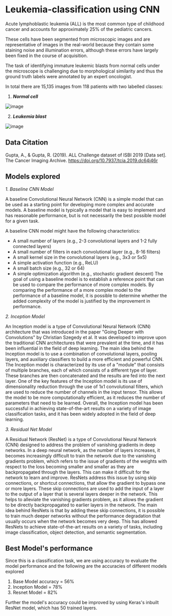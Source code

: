 # Leukemia-classification using CNN 

Acute lymphoblastic leukemia (ALL) is the most common type of childhood cancer and accounts for approximately 25% of the pediatric cancers.

These cells have been segmented from microscopic images and are representative of images in the real-world because they contain some staining noise and illumination errors, although these errors have largely been fixed in the course of acquisition.

The task of identifying immature leukemic blasts from normal cells under the microscope is challenging due to morphological similarity and thus the ground truth labels were annotated by an expert oncologist.

In total there are 15,135 images from 118 patients with two labelled classes:

1. ***Normal cell***

![image](https://user-images.githubusercontent.com/121529081/210246623-9cc0e959-b598-434f-9688-411a339d671b.png)

2. ***Leukemia blast***

![image](https://user-images.githubusercontent.com/121529081/210246335-7eb59369-4e98-4579-9ff3-523f78f2a23a.png)


## Data Citation
Gupta, A., & Gupta, R. (2019). ALL Challenge dataset of ISBI 2019 [Data set]. The Cancer Imaging Archive. https://doi.org/10.7937/tcia.2019.dc64i46r

## Models explored 
*1. Baseline CNN Model*

A baseline Convolutional Neural Network (CNN) is a simple model that can be used as a starting point for developing more complex and accurate models. A baseline model is typically a model that is easy to implement and has reasonable performance, but is not necessarily the best possible model for a given task.

A baseline CNN model might have the following characteristics:
- A small number of layers (e.g., 2-3 convolutional layers and 1-2 fully connected layers)
- A small number of filters in each convolutional layer (e.g., 8-16 filters)
- A small kernel size in the convolutional layers (e.g., 3x3 or 5x5)
- A simple activation function (e.g., ReLU)
- A small batch size (e.g., 32 or 64)
- A simple optimization algorithm (e.g., stochastic gradient descent)
The goal of using a baseline model is to establish a reference point that can be used to compare the performance of more complex models. By comparing the performance of a more complex model to the performance of a baseline model, it is possible to determine whether the added complexity of the model is justified by the improvement in performance.




*2. Inception Model*

An Inception model is a type of Convolutional Neural Network (CNN) architecture that was introduced in the paper "Going Deeper with Convolutions" by Christian Szegedy et al. It was developed to improve upon the traditional CNN architectures that were prevalent at the time, and it has been influential in the field of deep learning.
The main idea behind the Inception model is to use a combination of convolutional layers, pooling layers, and auxiliary classifiers to build a more efficient and powerful CNN. The Inception model is characterized by its use of a "module" that consists of multiple branches, each of which consists of a different type of layer. These branches are then concatenated and the results are fed into the next layer.
One of the key features of the Inception model is its use of dimensionality reduction through the use of 1x1 convolutional filters, which are used to reduce the number of channels in the input tensor. This allows the model to be more computationally efficient, as it reduces the number of parameters that need to be learned.
Overall, the Inception model has been successful in achieving state-of-the-art results on a variety of image classification tasks, and it has been widely adopted in the field of deep learning.

*3. Residual Net Model*

A Residual Network (ResNet) is a type of Convolutional Neural Network (CNN) designed to address the problem of vanishing gradients in deep networks. In a deep neural network, as the number of layers increases, it becomes increasingly difficult to train the network due to the vanishing gradients problem, which refers to the issue of gradients of the weights with respect to the loss becoming smaller and smaller as they are backpropagated through the layers. This can make it difficult for the network to learn and improve.
ResNets address this issue by using skip connections, or shortcut connections, that allow the gradient to bypass one or more layers. These skip connections are used to add the input of a layer to the output of a layer that is several layers deeper in the network. This helps to alleviate the vanishing gradients problem, as it allows the gradient to be directly backpropagated to earlier layers in the network.
The main idea behind ResNets is that by adding these skip connections, it is possible to train much deeper networks without the performance degradation that usually occurs when the network becomes very deep. This has allowed ResNets to achieve state-of-the-art results on a variety of tasks, including image classification, object detection, and semantic segmentation.






## Best Model's performance
Since this is a classification task, we are using accuracy to evaluate the model performance and the following are the accuracies of different models explored
1. Base Model accuracy  =  56%
2. Inception Model = 78%
3. Resnet Model = 82%

Further the model's accuracy could be improved by using Keras's inbuilt ResNet model, which has 50 trained layers.


